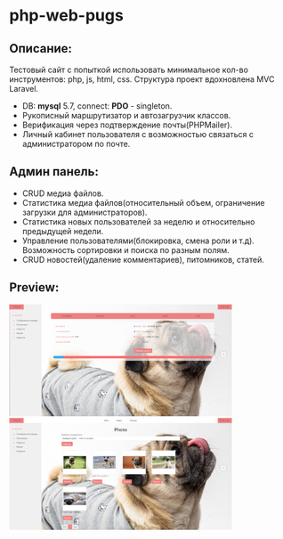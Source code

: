 # php-web-pugs
## Описание:
Тестовый сайт с попыткой использовать минимальное кол-во инструментов: php, js, html, css. Структура проект вдохновлена MVC Laravel.

- DB: **mysql** 5.7, connect: **PDO** - singleton.
- Рукописный маршрутизатор и автозагрузчик классов.
- Верификация через подтверждение почты(PHPMailer).
- Личный кабинет пользователя с возможностью связаться с администратором по почте.

## Админ панель:

- CRUD медиа файлов.
- Статистика медиа файлов(относительный объем, ограничение загрузки для администраторов).
- Статистика новых пользователей за неделю и относительно предыдущей недели.
- Управление пользователями(блокировка, смена роли и т.д). Возможность сортировки и поиска по разным полям.
- CRUD новостей(удаление комментариев), питомников, статей.

## Preview:

<img src="./resources/preview/Screenshot_8102.png" alt="1" width="400"/>
<img src="./resources/preview/Screenshot_89.png" alt="2" width="400"/>


